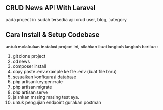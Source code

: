 ## CRUD News API With Laravel 
pada project ini sudah tersedia api crud user, blog, category.

## Cara Install & Setup Codebase
untuk melakukan instalasi project ini, silahkan ikuti langkah langkah berikut :
1. git clone project
2. cd news
3. composer install
4. copy paste .env.example ke file .env (buat file baru)
5. sesuaikan konfigurasi database
6. php artisan key:generate
7. php artisan migrate
8. php artisan serve
9. jalankan masing masing test nya. 
10. untuk pengujian endpoint gunakan postman
